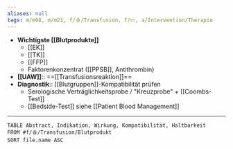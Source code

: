 ```yaml
---
aliases: null
tags: m/m08, m/m21, f/🩸/Transfusion, f/💤, a/Intervention/Therapie
---
```

- **Wichtigste [[Blutprodukte]]**
	- [[EK]]
	- [[TK]]
	- [[FFP]]
	- Faktorenkonzentrat ([[PPSB]], Antithrombin)
- **[[UAW]]**:: ==[[Transfusionsreaktion]]==
- **Diagnostik**:: [[Blutgruppen]]-Kompatibilität prüfen
	- Serologische Verträglichkeitsprobe / "Kreuzprobe" + [[Coombs-Test]]
	- [[Bedside-Test]]
siehe [[Patient Blood Management]]
---
```dataview
TABLE Abstract, Indikation, Wirkung, Kompatibilität, Haltbarkeit
FROM #f/🩸/Transfusion/Blutprodukt 
SORT file.name ASC
```